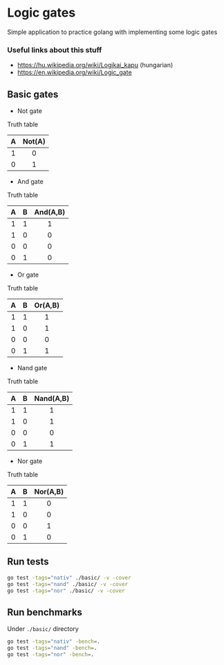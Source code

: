 # Logic gates

Simple application to practice golang with implementing some logic gates

### Useful links about this stuff

- https://hu.wikipedia.org/wiki/Logikai_kapu (hungarian)
- https://en.wikipedia.org/wiki/Logic_gate

## Basic gates

- Not gate

Truth table

|A|Not(A)|
|:-:|:-:|
|1|0|
|0|1|

- And gate

Truth table

|A|B|And(A,B)|
|:-:|:-:|:-:|
|1|1|1|
|1|0|0|
|0|0|0|
|0|1|0|

- Or gate

Truth table

|A|B|Or(A,B)|
|:-:|:-:|:-:|
|1|1|1|
|1|0|1|
|0|0|0|
|0|1|1|

- Nand gate

Truth table

|A|B|Nand(A,B)|
|:-:|:-:|:-:|
|1|1|1|
|1|0|1|
|0|0|0|
|0|1|1|

- Nor gate

Truth table

|A|B|Nor(A,B)|
|:-:|:-:|:-:|
|1|1|0|
|1|0|0|
|0|0|1|
|0|1|0|


## Run tests

```bash
go test -tags="nativ" ./basic/ -v -cover
go test -tags="nand" ./basic/ -v -cover
go test -tags="nor" ./basic/ -v -cover
```

## Run benchmarks

Under `./basic/` directory

```bash
go test -tags="nativ" -bench=.
go test -tags="nand" -bench=.
go test -tags="nor" -bench=.
```
